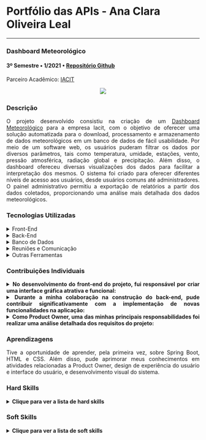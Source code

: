 <h1>Portfólio das APIs - Ana Clara Oliveira Leal</h1>

<hr>
<div class="semestre3">
<h3>Dashboard Meteorológico</h3>
<h4>3º Semestre • 1/2021 • <a href="https://github.com/fluffyfatec/Iacit">Repositório Github</a></h4>
<p align="justify">Parceiro Acadêmico: <a href="https://www.iacit.com.br">IACIT</a></p>
<p align="center"><img src="https://raw.githubusercontent.com/fluffyfatec/Iacit/Sprint-1/GIT/cabecario%20(3).jpg"></img>

<h3>Descrição  </h3>
<p align="justify">O projeto desenvolvido consistiu na criação de um <a href="https://github.com/fluffyfatec/Iacit">Dashboard Meteorológico</a> para a empresa Iacit, com o objetivo de oferecer uma solução automatizada para o download, processamento e armazenamento de dados meteorológicos em um banco de dados de fácil usabilidade.
Por meio de um software web, os usuários puderam filtrar os dados por diversos parâmetros, tais como temperatura, umidade, estações, vento, pressão atmosférica, radiação global e precipitação. Além disso, o dashboard ofereceu diversas visualizações dos dados para facilitar a interpretação dos mesmos. O sistema foi criado para oferecer diferentes níveis de acesso aos usuários, desde usuários comuns até administradores. O painel administrativo permitiu a exportação de relatórios a partir dos dados coletados, proporcionando uma análise mais detalhada dos dados meteorológicos.</p>
<h3>Tecnologias Utilizadas  </h3>
<details>
<summary>Front-End</summary>

* [JavaScript](https://www.javascript.com)
* [HTML](https://www.w3schools.com/css/)
* [CSS](https://www.w3schools.com/css/)
* [Chart.js](https://www.chartjs.org)
</details>

<details>
<summary>Back-End</summary>

* [Java](https://www.java.com/pt-BR/?msclkid=7faa842eb8f811ecab39772d4c1ae90b)
 
* [Python](https://www.python.org/downloads/)

* [Spring boot](https://spring.io/projects/spring-boot)

</details>

<details>
<summary>Banco de Dados</summary>

* [PostgreSQL](https://www.postgresql.org/download/)
</details>
<details>
<summary>Reuniões e Comunicação</summary>

* [Discord](https://discord.com/?msclkid=b4f5af84b8f811ecbd81c127a0ae68a7)

* [Whatsapp](https://www.whatsapp.com/)

* [Slack](https://slack.com/intl/pt-br/?msclkid=c00e628eb8f811ecaef374bb86d7f056)
</details>

<details>
<summary>Outras Ferramentas</summary>

* [Github](https://github.com/)

* [Eclipse IDE](https://www.eclipse.org/downloads/)

* [IntelliJ IDE](https://www.jetbrains.com/idea/promo/?msclkid=6ae44e88c2811d86c0ae2cdbd94ffcfb&utm_source=bing&utm_medium=cpc&utm_campaign=AMER_en_BR_IDEA_Branded&utm_term=intellij&utm_content=intellij%20idea)

* [Azure DevOps](https://dev.azure.com/iacitAPI/iacitAPI/)

* [Photoshop](https://www.adobe.com/br/products/photoshop.html?sdid=KQPOM&mv=search&ef_id=d67181c6b224183a4875e395ae54f4bf:G:s&s_kwcid=AL!3085!10!79302406606568!79302288716688&msclkid=d67181c6b224183a4875e395ae54f4bf)
</details>

<h3>Contribuições Individuais</h3>
<details>
<summary align="justify"><b>No desenvolvimento do front-end do projeto, fui responsável por criar uma interface gráfica atrativa e funcional:</b></summary>
<p align="justify">Meu trabalho envolveu a criação de layouts e elementos gráficos intuitivos e fáceis de usar para diferentes tipos de usuários. Minha principal prioridade era garantir a acessibilidade e a usabilidade do produto, utilizando as melhores práticas de design de interface. Realizei testes de usabilidade e acessibilidade em diferentes dispositivos e navegadores e trabalhei em estreita colaboração com a equipe de desenvolvimento e o designer para garantir que o produto final atendesse aos padrões de qualidade exigidos.<p>
</details>
<details>
<summary align="justify"><b> Durante a minha colaboração na construção do back-end, pude contribuir significativamente com a implementação de novas funcionalidades na aplicação:</b></summary>
<p align="justify">Essas melhorias resultaram em uma performance e eficiência notavelmente melhores do sistema. Uma das metas foi tornar a aplicação mais robusta e escalável, o que contribuiu para aumentar a sua estabilidade e confiabilidade. Além disso, fui capaz de fornecer suporte proativo na identificação e correção de possíveis problemas e erros, o que permitiu que a aplicação oferecesse uma experiência ainda melhor para seus usuários.<p>
</details>
<details>
<summary align="justify"><b>Como Product Owner, uma das minhas principais responsabilidades foi realizar uma análise detalhada dos requisitos do projeto:</b></summary>
<p align="justify">Essa avaliação permitiu identificar de forma eficiente as necessidades e expectativas do cliente, possibilitando uma estruturação precisa do backlog do produto. Com isso, obtive uma visão clara das metas e objetivos do projeto, permitindo orientar todo o processo de desenvolvimento de forma mais assertiva e eficiente. Ao ter um entendimento profundo das necessidades e expectativas do cliente, pude garantir que o desenvolvimento do produto atendesse adequadamente às necessidades, resultando em um produto final de qualidade e relevante. Essa análise também me permitiu gerenciar as mudanças e ajustes necessários no backlog do produto de maneira eficiente, assegurando a satisfação do cliente.<p>
</details>
<h3>Aprendizagens</h3>
<p align="justify">Tive a oportunidade de aprender, pela primeira vez, sobre Spring Boot, HTML e CSS. Além disso, pude aprimorar meus conhecimentos em atividades relacionadas a Product Owner, design de experiência do usuário e interface do usuário, e desenvolvimento visual do sistema.</p>
<h3>Hard Skills  </h3>
<details>
  <summary><b>Clique para ver a lista de hard skills</b></summary>
  <br>
 <p align="justify"><b>Java:</b> eu aprendi que usar o padrão de arquitetura Model-View-Controller (MVC) em projetos Java orientados a objetos, é possível separar a lógica de negócio da interface do usuário em partes diferentes. O "modelo" é onde a lógica de negócio fica e manipula dados, a "visão" é onde a interface do usuário é exibida e interagimos com ela, e o "controlador" gerencia a comunicação entre o modelo e a visão. Com essa técnica, podemos organizar melhor o projeto, torná-lo mais escalável, fácil de manter e diminuir a interdependência entre as partes do sistema. A aplicação do padrão MVC em projetos Java com orientação a objetos é uma técnica útil e poderosa para melhorar a qualidade do software. </p>
<p align="justify"><b>Spring Boot::</b> Durante o projeto ultilizando o Spring Boot, aprendi a conectar minha aplicação ao banco de dados usando o mapeamento de tabelas. Isso me permitiu facilmente realizar operações de leitura, escrita, atualização e exclusão de dados no banco.
Também aprendi a criar novas funcionalidades personalizadas para meu aplicativo usando bibliotecas e ferramentas disponíveis no ecossistema do Spring. Isso me permitiu estender a funcionalidade do meu projeto e atender às necessidades específicas do meu aplicativo.</p>
<p align="justify"><b>Front-end:</b> no desenvolvimento do front-end, aprendi a usar HTML, CSS e JavaScript para criar páginas web com boa aparência e interatividade. Utilizei o HTML para organizar o conteúdo, o CSS para estilizar a aparência e o JavaScript para adicionar funcionalidades. Também aprendi a usar a biblioteca Chart.js para criar gráficos dinâmicos, como gráficos de barras e de linha. Aprendi a personalizar os gráficos com cores, fontes e layouts e adicionar animações e interatividade para torná-los mais atraentes e intuitivos.</p>
<p align="center">
      <img src="https://github.com/heyanaleal/Bertoti/blob/8acb8750632308c3bf4b884519c8a5bf0e1cfc5a/MetodologiaDePesquisa/img/iacit.gif" width="80%" height="80%">
<p align="center">
<p align="center">
<p align="justify"><b>Figma e UX/UI design:</b> pude aprender durante o processo de criação do projeto, sobre como criar esboços de layout e fluxos de interação de produtos usando a ferramenta Figma para projetar interfaces de usuário. Entendi que é importante criar um esboço para visualizar como será a experiência do usuário e validar a ideia antes de começar a criar o design final. Também aprendi que é essencial criar um design que combine com a identidade visual da marca e utilizar elementos visuais e interativos para ajudar o usuário a navegar com facilidade.</p>
 <p align="center">
      <img src="https://github.com/heyanaleal/Bertoti/blob/8acb8750632308c3bf4b884519c8a5bf0e1cfc5a/MetodologiaDePesquisa/img/figma.png" width="80%" height="80%">
<p align="center">
<p align="justify"><b>Scrum - Product Owner:</b> como Product Owner em um projeto Scrum, aprendi que minha função era representar as necessidades do cliente ou stakeholders na equipe de desenvolvimento. Isso envolvia gerenciar o backlog do produto, definir as histórias de usuários, priorizar os itens do backlog, participar das cerimônias do Scrum e tomar decisões de produto. Entendi que meu papel era fundamental para garantir que o produto atendesse às expectativas dos clientes, e trabalhava em estreita colaboração com a equipe de desenvolvimento para alcançar esse objetivo. Aprendi que a comunicação clara e eficaz era essencial para o sucesso do projeto, e que era preciso estar sempre atento às necessidades do cliente.</p>
</details>
<h3>Soft Skills  </h3>
<details>
<summary><b>Clique para ver a lista de soft skills</b></summary>
  <br>
 <p align="justify"><b>Proatividade:</b> usar proatividade no projeto me ensinou a importância de estar à frente dos problemas e buscar soluções antes que se tornem grandes obstáculos. Aprendi que a comunicação eficaz com a equipe e outras partes interessadas é fundamental para garantir que o projeto esteja avançando em direção aos objetivos estabelecidos. Também entendi que a proatividade requer flexibilidade e a capacidade de se adaptar às mudanças, o que pode ser alcançado através de tomadas de decisões rápidas e assertivas. </p>
<p align="justify"><b>Visão de Negócio:</b> ao trabalhar em um projeto complexo, compreender claramente os objetivos do negócio e obter os requisitos do cliente desde o início foi o fator determinante para o sucesso da nossa equipe, permitindo-nos desenvolver um produto que atendesse às suas necessidades de maneira eficiente e efetiva.</p>
<p align="justify"><b>Comunicação:</b> durante meu último projeto, percebi que a comunicação é uma habilidade fundamental para o sucesso. Aprendi que é importante falar de forma clara e objetiva para que todos entendam o que está sendo comunicado. Também entendi que é necessário adaptar a forma de comunicação ao público e às necessidades individuais de cada membro da equipe. Escutar as opiniões e sugestões dos colegas é importante para melhorar o projeto e criar um ambiente de trabalho colaborativo. Além disso, aprendi que a comunicação pode ser feita de diversas maneiras, como conversas pessoais e mensagens escritas. No geral, a comunicação eficiente me ajudou a evitar problemas e atrasos, e garantiu que todos estivessem trabalhando juntos em direção aos objetivos estabelecidos.</p>
<p align="justify"><b>Resiliência/Inteligência Emocional:</b> trabalhar em equipe pode ser difícil porque exige que as pessoas se comuniquem bem e saibam lidar com opiniões e visões diferentes. Durante o projeto, foi necessário ter inteligência emocional e resiliência para contornar conflitos e entregar um produto de qualidade.</p>
<p align="justify"><b>Organização e Planejamento:</b> devido à dificuldades, ter um bom planejamento foi fundamental para que entregassemos o projeto com sucesso.</p>
<br>
</details>
